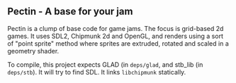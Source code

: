 ## Pectin - A base for your jam

Pectin is a clump of base code for game jams. The focus is grid-based 2d games. It uses SDL2, Chipmunk 2d and OpenGL, and renders using a sort of "point sprite" method where sprites are extruded, rotated and scaled in a geometry shader.

To compile, this project expects GLAD (in `deps/glad`, and stb_lib (in `deps/stb`). It will try to find SDL. It links `libchipmunk` statically.